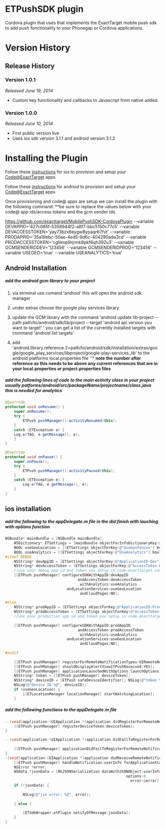 ETPushSDK plugin
===============

Cordova plugin that uses that implements the ExactTarget mobile push sdk to add push functionality to your Phonegap or Cordova applications.


Version History
============
## Release History

### Version 1.0.1
_Released June 19, 2014_

* Custom key functionality and callbacks to Javascript from native added.

### Version 1.0.0
_Released June 10, 2014_

* First public version live
* Uses ios sdk version 3.1.1 and android version 3.1.2

Installing the Plugin
=====================

Follow these [instructions](https://code.exacttarget.com/mobilepush/integrating-mobilepush-sdk-your-ios-mobile-app#How) for ios to provision and setup your [Code@ExactTarget](http://code.exacttarget.com) apps

Follow these [instructions](https://code.exacttarget.com/mobilepush/integrating-mobilepush-sdk-your-android-mobile-app#How) for android to provision and setup your [Code@ExactTarget](http://code.exacttarget.com) apps

Once provisioning and code@ apps are setup we can install the plugin with the following command:
**be sure to replace the values below with your code@ app ids/access tokens and the gcm sender ids.

https://github.com/exacttarget/MobilePushSDK-CordovaPlugin --variable DEVAPPID='427c085f-5358944f2-a8f7-bbc5150c77c5' --variable DEVACCESSTOKEN='yay73bzx6eygw8ypaqr67fvt' --variable PRODAPPID='35a19ebc-50ae-4ed5-9d6c-404290ada3cd' --variable PRODACCESSTOKEN='cghknp9rjrmk9pkf6qh392u3' --variable GCMSENDERIDDEV='123456' --variable GCMSENDERIDPROD='123456' --variable USEGEO='true' --variable USEANALYTICS='true'

## Android Installation

##### add the android gcm library to your project

1. via terminal use comand 'android' this will open the android sdk manager

2. under extras choose the google play services library

3. update the GCM library with the command 'android update lib-project --path path/to/android/sdk/lib/project --target 'android api version you want to target' ' you can get a list of the currently installed targets with command 'android list targets'

4. add 'android.library.reference.2=path/to/android/sdk/installation/extras/google/google_play_services/libproject/google-play-services_lib' to the android platforms local.properties file
''* **note the number after reference as this needs to be above any current references that are in your local.properties or project.properties files**

##### add the following lines of code to the main activity class in your project usually patforms/android/src/packageName/projectname/class.java this is needed for analytics

```java
@Override 
protected void onResume() {
	super.onResume(); 
	try {
		ETPush.pushManager().activityResumed(this); 
	}
	catch (ETException e) { 
	Log.e(TAG, e.getMessage(), e);
	}
} 

@Override
protected void onPause() { 
	super.onPause();
	try { 
		ETPush.pushManager().activityPaused(this);
	} 
	catch (ETException e) {
		Log.e(TAG, e.getMessage(), e); 
	}
}
```

## ios installation

##### add the following to the appDelegate.m file in the did finish with lauching with options function

```objective-c
NSBundle* mainBundle = [NSBundle mainBundle];
    NSDictionary* ETSettings = [mainBundle objectForInfoDictionaryKey:@"ETAppSettings"];
    BOOL useGeoLocation = [[ETSettings objectForKey:@"UseGeofences"] boolValue];
    BOOL useAnalytics = [[ETSettings objectForKey:@"UseAnalytics"] boolValue];
#ifdef DEBUG
    NSString* devAppID = [ETSettings objectForKey:@"ApplicationID-Dev"];
    NSString* devAccessToken = [ETSettings objectForKey:@"AccessToken-Dev"];
    //use your debug app id and token you setup in code.exacttarget.com here
    [[ETPush pushManager] configureSDKWithAppID:devAppID
                                 andAccessToken:devAccessToken
                                  withAnalytics:useAnalytics
                            andLocationServices:useGeoLocation
                                  andCloudPages:NO];
    
#else
    NSString* prodAppID = [ETSettings objectForKey:@"ApplicationID-Prod"];
    NSString* prodAccessToken = [ETSettings objectForKey:@"AccessToken-Prod"];
    //use your production app id and token you setup in code.exacttarget.com here
    
    [[ETPush pushManager] configureSDKWithAppID:prodAppID
                                 andAccessToken:prodAccessToken
                                  withAnalytics:useAnalytics
                            andLocationServices:useGeoLocation
                                  andCloudPages:NO];
    
#endif
    
    [[ETPush pushManager] registerForRemoteNotificationTypes:UIRemoteNotificationTypeAlert|UIRemoteNotificationTypeBadge| UIRemoteNotificationTypeSound];
    [[ETPush pushManager] shouldDisplayAlertViewIfPushReceived:YES];
    [[ETPush pushManager] applicationLaunchedWithOptions:launchOptions];
    NSString* token = [[ETPush pushManager] deviceToken];
    NSString* deviceID = [ETPush safeDeviceIdentifier]; NSLog(@"token %@", token);
    NSLog(@"Device ID %@", deviceID);
    if (useGeoLocation) {
        [[ETLocationManager locationManager] startWatchingLocation]; 
    }
```

##### add the following functions to the appDelegate.m file

```objective-c
- (void)application:(UIApplication *)application didRegisterForRemoteNotificationsWithDeviceToken:(NSData *)deviceToken {
    [[ETPush pushManager] registerDeviceToken:deviceToken];
}

- (void)application:(UIApplication *)application didFailToRegisterForRemoteNotificationsWithError:(NSError *)error {
    
    [[ETPush pushManager] applicationDidFailToRegisterForRemoteNotificationsWithError:error];
}
-(void)application:(UIApplication *)application didReceiveRemoteNotification:(NSDictionary *)userInfo {
    [[ETPush pushManager] handleNotification:userInfo forApplicationState:application.applicationState];
    NSError *error;
    NSData *jsonData = [NSJSONSerialization dataWithJSONObject:userInfo
                                                       options:0
                                                         error:&error];
    if (!jsonData) {
        
        NSLog(@"jsn error: %@", error);
        
    } else {
        
        [ETSdkWrapper.etPlugin notifyOfMessage:jsonData];
    }
}
```





